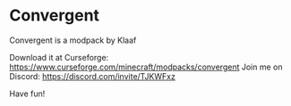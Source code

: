 # Convergent
 Convergent is a modpack by Klaaf

Download it at Curseforge: https://www.curseforge.com/minecraft/modpacks/convergent
Join me on Discord: https://discord.com/invite/TJKWFxz

Have fun!
